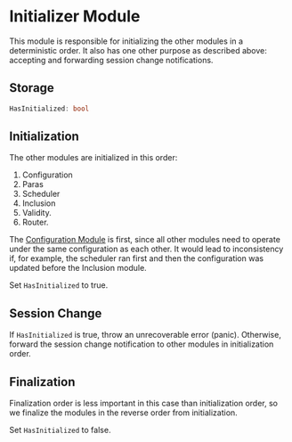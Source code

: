 # Initializer Module

This module is responsible for initializing the other modules in a deterministic order. It also has one other purpose as described above: accepting and forwarding session change notifications.

## Storage

```rust
HasInitialized: bool
```

## Initialization

The other modules are initialized in this order:

1. Configuration
1. Paras
1. Scheduler
1. Inclusion
1. Validity.
1. Router.

The [Configuration Module](configuration.html) is first, since all other modules need to operate under the same configuration as each other. It would lead to inconsistency if, for example, the scheduler ran first and then the configuration was updated before the Inclusion module.

Set `HasInitialized` to true.

## Session Change

If `HasInitialized` is true, throw an unrecoverable error (panic).
Otherwise, forward the session change notification to other modules in initialization order.

## Finalization

Finalization order is less important in this case than initialization order, so we finalize the modules in the reverse order from initialization.

Set `HasInitialized` to false.
